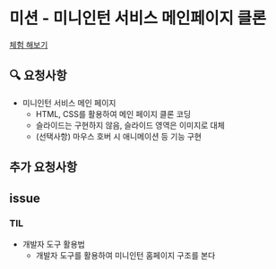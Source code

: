 # 미션 - 미니인턴 서비스 메인페이지 클론
<a href="">체험 해보기</a>
<img src="">

## 🔍 요청사항
- 미니인턴 서비스 메인 페이지
    -  HTML, CSS를 활용하여 메인 페이지 클론 코딩
    - 슬라이드는 구현하지 않음, 슬라이드 영역은 이미지로 대체
    - (선택사항) 마우스 호버 시 애니메이션 등 기능 구현

## 추가 요청사항

## issue


### TIL
- 개발자 도구 활용법
    - 개발자 도구를 활용하여 미니인턴 홈페이지 구조를 본다
